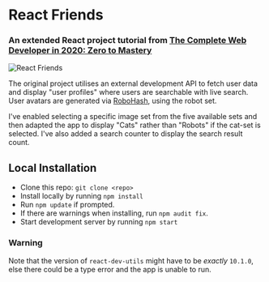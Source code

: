 # React Friends
### An extended React project tutorial from [The Complete Web Developer in 2020: Zero to Mastery](https://www.udemy.com/course/the-complete-web-developer-zero-to-mastery/)

![React Friends](/../master/reactfriends.png?raw=true "reactfriends application screen capture")

The original project utilises an external development API to fetch user data and display "user profiles" where users are searchable with live search. User avatars are generated via [RoboHash](https://robohash.org/), using the robot set.

I've enabled selecting a specific image set from the five available sets and then adapted the app to display "Cats" rather than "Robots" if the cat-set is selected.
I've also added a search counter to display the search result count.

## Local Installation
* Clone this repo: `git clone <repo>`
* Install locally by running `npm install`
* Run `npm update` if prompted.
* If there are warnings when installing, run `npm audit fix`.
* Start development server by running `npm start`

### Warning
Note that the version of `react-dev-utils` might have to be _exactly_ `10.1.0`, else there could be a type error and the app is unable to run.
